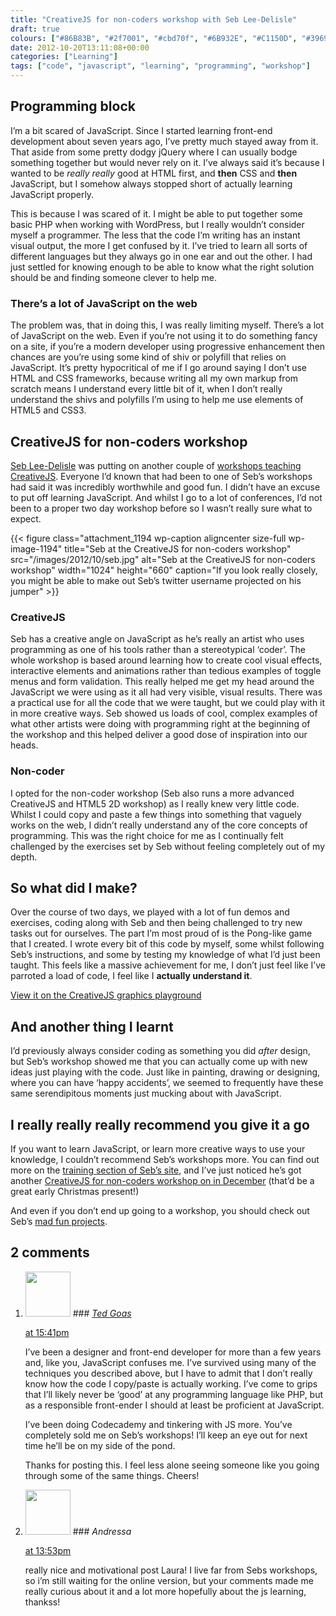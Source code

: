 ```yaml
---
title: "CreativeJS for non-coders workshop with Seb Lee-Delisle"
draft: true
colours: ["#86B83B", "#2f7001", "#cbd70f", "#6B932E", "#C1150D", "#39691c", "#ffffff"]
date: 2012-10-20T13:11:08+00:00
categories: ["Learning"]
tags: ["code", "javascript", "learning", "programming", "workshop"]
---
```


## Programming block

I’m a bit scared of JavaScript. Since I started learning front-end development about seven years ago, I’ve pretty much stayed away from it. That aside from some pretty dodgy jQuery where I can usually bodge something together but would never rely on it. I’ve always said it’s because I wanted to be *really really* good at HTML first, and **then** CSS and **then** JavaScript, but I somehow always stopped short of actually learning JavaScript properly.

This is because I was scared of it. I might be able to put together some basic PHP when working with WordPress, but I really wouldn’t consider myself a programmer. The less that the code I’m writing has an instant visual output, the more I get confused by it. I’ve tried to learn all sorts of different languages but they always go in one ear and out the other. I had just settled for knowing enough to be able to know what the right solution should be and finding someone clever to help me.

### There’s a lot of JavaScript on the web

The problem was, that in doing this, I was really limiting myself. There’s a lot of JavaScript on the web. Even if you’re not using it to do something fancy on a site, if you’re a modern developer using progressive enhancement then chances are you’re using some kind of shiv or polyfill that relies on JavaScript. It’s pretty hypocritical of me if I go around saying I don’t use HTML and CSS frameworks, because writing all my own markup from scratch means I understand every little bit of it, when I don’t really understand the shivs and polyfills I’m using to help me use elements of HTML5 and CSS3.

## CreativeJS for non-coders workshop

[Seb Lee-Delisle](http://seb.ly) was putting on another couple of [workshops teaching CreativeJS](http://seb.ly/training/). Everyone I’d known that had been to one of Seb’s workshops had said it was incredibly worthwhile and good fun. I didn’t have an excuse to put off learning JavaScript. And whilst I go to a lot of conferences, I’d not been to a proper two day workshop before so I wasn’t really sure what to expect.

{{< figure class="attachment_1194 wp-caption aligncenter size-full wp-image-1194" title="Seb at the CreativeJS for non-coders workshop" src="/images/2012/10/seb.jpg" alt="Seb at the CreativeJS for non-coders workshop" width="1024" height="660" caption="If you look really closely, you might be able to make out Seb’s twitter username projected on his jumper" >}}

### CreativeJS

Seb has a creative angle on JavaScript as he’s really an artist who uses programming as one of his tools rather than a stereotypical ‘coder’. The whole workshop is based around learning how to create cool visual effects, interactive elements and animations rather than tedious examples of toggle menus and form validation. This really helped me get my head around the JavaScript we were using as it all had very visible, visual results. There was a practical use for all the code that we were taught, but we could play with it in more creative ways. Seb showed us loads of cool, complex examples of what other artists were doing with programming right at the beginning of the workshop and this helped deliver a good dose of inspiration into our heads.

### Non-coder

I opted for the non-coder workshop (Seb also runs a more advanced CreativeJS and HTML5 2D workshop) as I really knew very little code. Whilst I could copy and paste a few things into something that vaguely works on the web, I didn’t really understand any of the core concepts of programming. This was the right choice for me as I continually felt challenged by the exercises set by Seb without feeling completely out of my depth.

## So what did I make?

Over the course of two days, we played with a lot of fun demos and exercises, coding along with Seb and then being challenged to try new tasks out for ourselves. The part I’m most proud of is the Pong-like game that I created. I wrote every bit of this code by myself, some whilst following Seb’s instructions, and some by testing my knowledge of what I’d just been taught. This feels like a massive achievement for me, I don’t just feel like I’ve parroted a load of code, I feel like I **actually understand it**.

[View it on the CreativeJS graphics playground](http://sebly.jsbin.com/icifow/5/embed?live)

## And another thing I learnt

I’d previously always consider coding as something you did *after* design, but Seb’s workshop showed me that you can actually come up with new ideas just playing with the code. Just like in painting, drawing or designing, where you can have ‘happy accidents’, we seemed to frequently have these same serendipitous moments just mucking about with JavaScript.

## I really really really recommend you give it a go

If you want to learn JavaScript, or learn more creative ways to use your knowledge, I couldn’t recommend Seb’s workshops more. You can find out more on the [training section of Seb’s site](http://seb.ly/training/), and I’ve just noticed he’s got another [CreativeJS for non-coders workshop on in December](http://seb.ly/training/) (that’d be a great early Christmas present!)

And even if you don’t end up going to a workshop, you should check out Seb’s [mad fun projects](http://seb.ly/work/).

## 2 comments

<ol class="commentlist">
	<li class="comment even thread-even depth-1" id="li-comment-324">
			<div class="comment-author vcard">
			<img alt='' src='https://secure.gravatar.com/avatar/6f501cfc748d74a94687a9c30545599e?s=72&amp;d=mm&amp;r=g' srcset='https://secure.gravatar.com/avatar/6f501cfc748d74a94687a9c30545599e?s=144&amp;d=mm&amp;r=g 2x' class='avatar avatar-72 photo' height='72' width='72' />
### <cite class="fn"><a href='http://www.tedgoas.com' rel='external nofollow' class='url'>Ted Goas</a></cite>
		</div>
		<aside class="comment-meta commentmetadata"><p><a href="#comment-324"><time datetime="2012-11-13T15:41:01+00:00" pubdate class="published">
		 at <span class="hours">15:41pm</span></time></a></p>
	</aside>
	<div class="comment-entry">
		I’ve been a designer and front-end developer for more than a few years and, like you, JavaScript confuses me. I’ve survived using many of the techniques you described above, but I have to admit that I don’t really know how the code I copy/paste is actually working. I’ve come to grips that I’ll likely never be ‘good’ at any programming language like PHP, but as a responsible front-ender I should at least be proficient at JavaScript.

I’ve been doing Codecademy and tinkering with JS more. You’ve completely sold me on Seb’s workshops! I’ll keep an eye out for next time he’ll be on my side of the pond.

Thanks for posting this. I feel less alone seeing someone like you going through some of the same things. Cheers!
	</div>
</li>
	<li class="comment odd alt thread-odd thread-alt depth-1" id="li-comment-325">
			<div class="comment-author vcard">
			<img alt='' src='https://secure.gravatar.com/avatar/8d17e30c11742e9dee30edb662a26980?s=72&amp;d=mm&amp;r=g' srcset='https://secure.gravatar.com/avatar/8d17e30c11742e9dee30edb662a26980?s=144&amp;d=mm&amp;r=g 2x' class='avatar avatar-72 photo' height='72' width='72' />
### <cite class="fn">Andressa</cite>
		</div>
		<aside class="comment-meta commentmetadata"><p><a href="#comment-325"><time datetime="2013-02-21T13:53:38+00:00" pubdate class="published">
		 at <span class="hours">13:53pm</span></time></a></p>
	</aside>
	<div class="comment-entry">
		really nice and motivational post Laura! I live far from Sebs workshops, so i’m still waiting for the online version, but your comments made me really curious about it and a lot more hopefully about the js learning, thankss!
	</div>
</li>
</ol>

